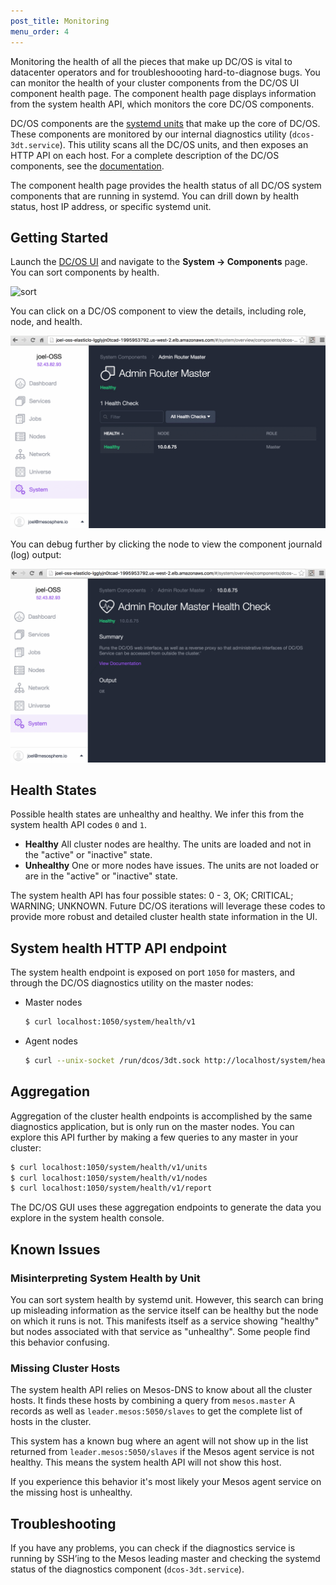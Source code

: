 ```yaml
---
post_title: Monitoring
menu_order: 4
---
```


Monitoring the health of all the pieces that make up DC/OS is vital to datacenter operators and for troubleshoooting hard-to-diagnose bugs. You can monitor the health of your cluster components from the DC/OS UI component health page. The component health page displays information from the system health API, which monitors the core DC/OS components.

DC/OS components are the [systemd units](https://www.freedesktop.org/wiki/Software/systemd/) that make up the core of DC/OS. These components are monitored by our internal diagnostics utility (`dcos-3dt.service`). This utility scans all the DC/OS units, and then exposes an HTTP API on each host. For a complete description of the DC/OS components, see the [documentation](/docs/1.8/overview/components/).

The component health page provides the health status of all DC/OS system components that are running in systemd. You can drill down by health status, host IP address, or specific systemd unit.

## Getting Started
Launch the [DC/OS UI](/docs/1.8/usage/webinterface/) and navigate to the **System -> Components** page. You can sort components by health.

![sort](img/component-system-view.png)

You can click on a DC/OS component to view the details, including role, node, and health.

![nodes](img/component-node-detail.png)

You can debug further by clicking the node to view the component journald (log) output:

![output](img/component-node-output.png)

## Health States

Possible health states are unhealthy and healthy. We infer this from the system health API codes `0` and `1`.

- **Healthy** All cluster nodes are healthy. The units are loaded and not in the "active" or "inactive" state.
- **Unhealthy** One or more nodes have issues. The units are not loaded or are in the "active" or "inactive" state.

The system health API has four possible states: 0 - 3, OK; CRITICAL; WARNING; UNKNOWN. Future DC/OS iterations will leverage these codes to provide more robust and detailed cluster health state information in the UI.

## System health HTTP API endpoint

The system health endpoint is exposed on port `1050` for masters, and through the DC/OS diagnostics utility on the master nodes:

-  Master nodes

   ```bash
   $ curl localhost:1050/system/health/v1
   ```
   
-  Agent nodes

   ```bash
   $ curl --unix-socket /run/dcos/3dt.sock http://localhost/system/health/v1
   ```

## Aggregation

Aggregation of the cluster health endpoints is accomplished by the same diagnostics application, but is only run on the master nodes. You can explore this API further by making a few queries to any master in your cluster:

```bash
$ curl localhost:1050/system/health/v1/units
$ curl localhost:1050/system/health/v1/nodes
$ curl localhost:1050/system/health/v1/report
```

The DC/OS GUI uses these aggregation endpoints to generate the data you explore in the system health console.

## Known Issues

### Misinterpreting System Health by Unit

You can sort system health by systemd unit. However, this search can bring up misleading information as the service itself can be healthy but the node on which it runs is not. This manifests itself as a service showing "healthy" but nodes associated with that service as "unhealthy". Some people find this behavior confusing.

### Missing Cluster Hosts

The system health API relies on Mesos-DNS to know about all the cluster hosts. It finds these hosts by combining a query from `mesos.master` A records as well as `leader.mesos:5050/slaves` to get the complete list of hosts in the cluster.

This system has a known bug where an agent will not show up in the list returned from `leader.mesos:5050/slaves` if the Mesos agent service is not healthy. This means the system health API will not show this host.

If you experience this behavior it's most likely your Mesos agent service on the missing host is unhealthy.

## Troubleshooting

If you have any problems, you can check if the diagnostics service is running by SSH’ing to the Mesos leading master and checking the systemd status of the diagnostics component (`dcos-3dt.service`).
